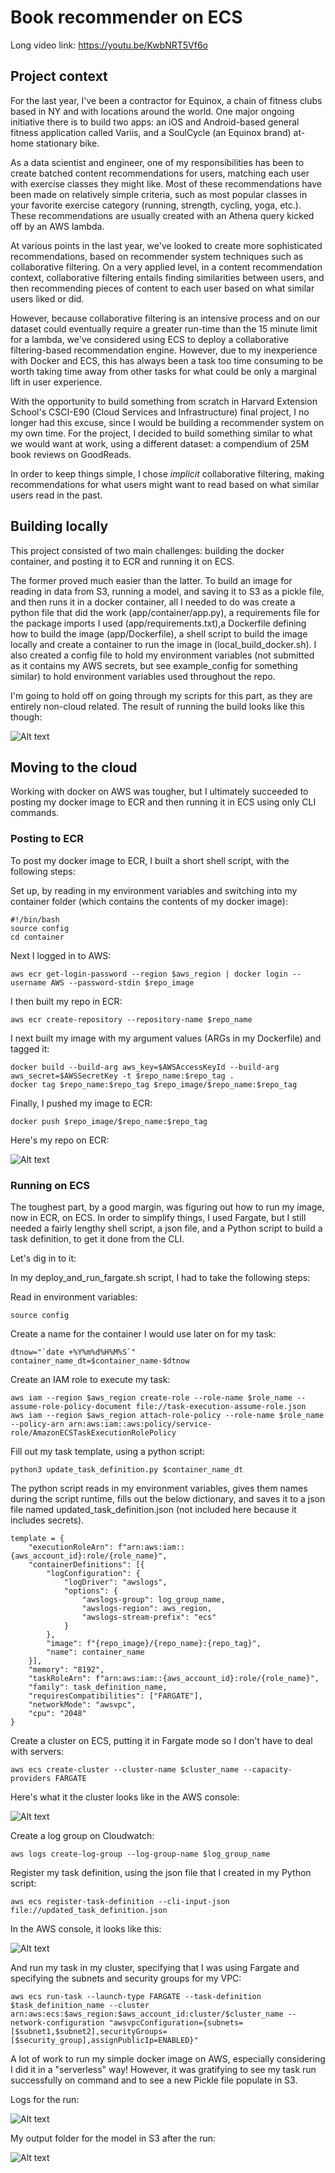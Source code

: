 # Book recommender on ECS

Long video link: https://youtu.be/KwbNRT5Vf6o

## Project context

For the last year, I've been a contractor for Equinox, a chain of fitness clubs based in NY and with locations around the world. One major ongoing initiative there is to build two apps: an iOS and Android-based general fitness application called Variis, and a SoulCycle (an Equinox brand) at-home stationary bike. 

As a data scientist and engineer, one of my responsibilities has been to create batched content recommendations for users, matching each user with exercise classes they might like. Most of these recommendations have been made on relatively simple criteria, such as most popular classes in your favorite exercise category (running, strength, cycling, yoga, etc.). These recommendations are usually created with an Athena query kicked off by an AWS lambda.

At various points in the last year, we've looked to create more sophisticated recommendations, based on recommender system techniques such as collaborative filtering. On a very applied level, in a content recommendation context, collaborative filtering entails finding similarities between users, and then recommending pieces of content to each user based on what similar users liked or did.

However, because collaborative filtering is an intensive process and on our dataset could eventually require a greater run-time than the 15 minute limit for a lambda, we've considered using ECS to deploy a collaborative filtering-based recommendation engine. However, due to my inexperience with Docker and ECS, this has always been a task too time consuming to be worth taking time away from other tasks for what could be only a marginal lift in user experience.

With the opportunity to build something from scratch in Harvard Extension School's CSCI-E90 (Cloud Services and Infrastructure) final project, I no longer had this excuse, since I would be building a recommender system on my own time. For the project, I decided to build something similar to what we would want at work, using a different dataset: a compendium of 25M book reviews on GoodReads.

In order to keep things simple, I chose *implicit* collaborative filtering, making recommendations for what users might want to read based on what similar users read in the past.

## Building locally

This project consisted of two main challenges: building the docker container, and posting it to ECR and running it on ECS. 

The former proved much easier than the latter. To build an image for reading in data from S3, running a model, and saving it to S3 as a pickle file, and then runs it in a docker container, all I needed to do was create a python file that did the work (app/container/app.py), a requirements file for the package imports I used (app/requirements.txt),a Dockerfile defining how to build the image (app/Dockerfile), a shell script to build the image locally and create a container to run the image in (local_build_docker.sh). I also created a config file to hold my environment variables (not submitted as it contains my AWS secrets, but see example_config for something similar) to hold environment variables used throughout the repo.

I'm going to hold off on going through my scripts for this part, as they are entirely non-cloud related. The result of running the build looks like this though:

![Alt text](https://github.com/JBlumstein/first-docker-app/blob/main/static/example_docker_build.png?raw=true)

## Moving to the cloud

Working with docker on AWS was tougher, but I ultimately succeeded to posting my docker image to ECR and then running it in ECS using only CLI commands.

### Posting to ECR

To post my docker image to ECR, I built a short shell script, with the following steps:

Set up, by reading in my environment variables and switching into my container folder (which contains the contents of my docker image):

    #!/bin/bash
    source config
    cd container

Next I logged in to AWS:

    aws ecr get-login-password --region $aws_region | docker login --username AWS --password-stdin $repo_image

I then built my repo in ECR:
    
    aws ecr create-repository --repository-name $repo_name

I next built my image with my argument values (ARGs in my Dockerfile) and tagged it:

    docker build --build-arg aws_key=$AWSAccessKeyId --build-arg aws_secret=$AWSSecretKey -t $repo_name:$repo_tag .
    docker tag $repo_name:$repo_tag $repo_image/$repo_name:$repo_tag

Finally, I pushed my image to ECR:
    
    docker push $repo_image/$repo_name:$repo_tag

Here's my repo on ECR:

![Alt text](https://github.com/JBlumstein/first-docker-app/blob/main/static/example_ecr.png?raw=true)

### Running on ECS

The toughest part, by a good margin, was figuring out how to run my image, now in ECR, on ECS. In order to simplify things, I used Fargate, but I still needed a fairly lengthy shell script, a json file, and a Python script to build a task definition, to get it done from the CLI.

Let's dig in to it:

In my deploy_and_run_fargate.sh script, I had to take the following steps:

Read in environment variables:
    
    source config

Create a name for the container I would use later on for my task:

    dtnow="`date +%Y%m%d%H%M%S`"
    container_name_dt=$container_name-$dtnow

Create an IAM role to execute my task:

    aws iam --region $aws_region create-role --role-name $role_name --assume-role-policy-document file://task-execution-assume-role.json
    aws iam --region $aws_region attach-role-policy --role-name $role_name --policy-arn arn:aws:iam::aws:policy/service-role/AmazonECSTaskExecutionRolePolicy

Fill out my task template, using a python script:
    
    python3 update_task_definition.py $container_name_dt

The python script reads in my environment variables, gives them names during the script runtime, fills out the below dictionary, and saves it to a json file named updated_task_definition.json (not included here because it includes secrets).

    template = {
        "executionRoleArn": f"arn:aws:iam::{aws_account_id}:role/{role_name}",
        "containerDefinitions": [{
            "logConfiguration": {
                "logDriver": "awslogs",
                "options": {
                    "awslogs-group": log_group_name,
                    "awslogs-region": aws_region,
                    "awslogs-stream-prefix": "ecs"
                }
            },
            "image": f"{repo_image}/{repo_name}:{repo_tag}",
            "name": container_name
        }],
        "memory": "8192",
        "taskRoleArn": f"arn:aws:iam::{aws_account_id}:role/{role_name}",
        "family": task_definition_name,
        "requiresCompatibilities": ["FARGATE"],
        "networkMode": "awsvpc",
        "cpu": "2048"
    }

Create a cluster on ECS, putting it in Fargate mode so I don't have to deal with servers:
    
    aws ecs create-cluster --cluster-name $cluster_name --capacity-providers FARGATE 

Here's what it the cluster looks like in the AWS console:

![Alt text](https://github.com/JBlumstein/first-docker-app/blob/main/static/example_ecs_cluster.png?raw=true)

Create a log group on Cloudwatch:

    aws logs create-log-group --log-group-name $log_group_name

Register my task definition, using the json file that I created in my Python script:

    aws ecs register-task-definition --cli-input-json file://updated_task_definition.json

In the AWS console, it looks like this:

![Alt text](https://github.com/JBlumstein/first-docker-app/blob/main/static/example_task_definition.png?raw=true)

And run my task in my cluster, specifying that I was using Fargate and specifying the subnets and security groups for my VPC:

    aws ecs run-task --launch-type FARGATE --task-definition $task_definition_name --cluster arn:aws:ecs:$aws_region:$aws_account_id:cluster/$cluster_name --network-configuration "awsvpcConfiguration={subnets=[$subnet1,$subnet2],securityGroups=[$security_group],assignPublicIp=ENABLED}"

A lot of work to run my simple docker image on AWS, especially considering I did it in a "serverless" way! However, it was gratifying to see my task run successfully on command and to see a new Pickle file populate in S3.

Logs for the run:

![Alt text](https://github.com/JBlumstein/first-docker-app/blob/main/static/example_logs.png?raw=true)

My output folder for the model in S3 after the run:

![Alt text](https://github.com/JBlumstein/first-docker-app/blob/main/static/example_s3.png?raw=true)
